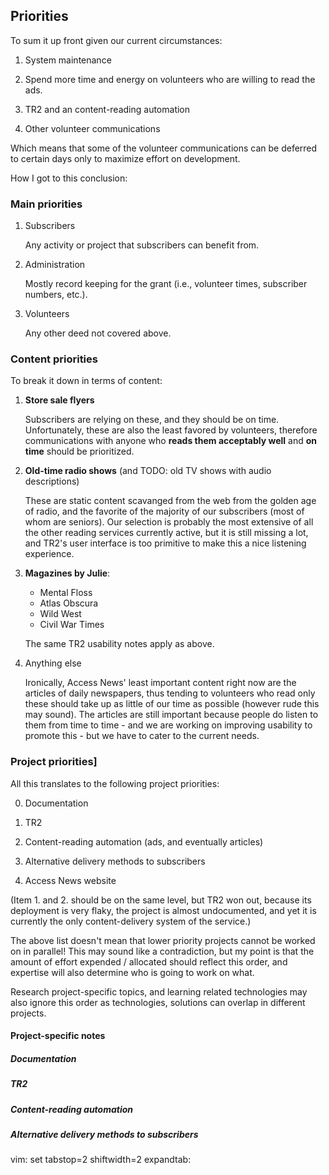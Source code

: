 ## Priorities

To sum it up front given our current circumstances:

1. System maintenance

2. Spend more time and energy on volunteers who are willing to read the ads.

3. TR2 and an content-reading automation

4. Other volunteer communications

Which means that some of the volunteer communications can be deferred to certain days only to maximize effort on development.

How I got to this conclusion:

### Main priorities

1. Subscribers

   Any activity or project that subscribers can benefit from.

2. Administration

   Mostly record keeping for the grant (i.e., volunteer times, subscriber numbers, etc.).

3. Volunteers

   Any other deed not covered above.

### Content priorities

To break it down in terms of content:

1. **Store sale flyers**

   Subscribers are relying on these, and they should be on time. Unfortunately, these are also the least favored by volunteers, therefore communications with anyone who **reads them acceptably well** and **on time** should be prioritized.

2. **Old-time radio shows** (and TODO: old TV shows with audio descriptions)

   These are static content scavanged from the web from the golden age of radio, and the favorite of the majority of our subscribers (most of whom are seniors). Our selection is probably the most extensive of all the other reading services currently active, but it is still missing a lot, and TR2's user interface is too primitive to make this a nice listening experience.

3. **Magazines by Julie**:

   + Mental Floss
   + Atlas Obscura
   + Wild West
   + Civil War Times

   The same TR2 usability notes apply as above.

4. Anything else

   Ironically, Access News' least important content right now are the articles of daily newspapers, thus tending to volunteers who read only these should take up as little of our time as possible (however rude this may sound). The articles are still important because people do listen to them from time to time - and we are working on improving usability to promote this - but we have to cater to the current needs.

### Project priorities]

All this translates to the following project priorities:

0. Documentation

1. TR2

2. Content-reading automation (ads, and eventually articles)

3. Alternative delivery methods to subscribers

4. Access News website

(Item 1. and 2. should be on the same level, but TR2 won out, because its deployment is very flaky, the project is almost undocumented, and yet it is currently the only content-delivery system of the service.)

The above list doesn't mean that lower priority projects cannot be worked on in parallel! This may sound like a contradiction, but my point is that the amount of effort expended / allocated should reflect this order, and expertise will also determine who is going to work on what.

Research project-specific topics, and learning related technologies may also ignore this order as technologies, solutions can overlap in different projects.

#### Project-specific notes

##### Documentation

##### TR2

##### Content-reading automation

##### Alternative delivery methods to subscribers

vim: set tabstop=2 shiftwidth=2 expandtab:
